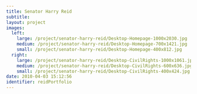```yaml
---
title: Senator Harry Reid
subtitle:
layout: project
images:
  left:
    large: /project/senator-harry-reid/Desktop-Homepage-1000x2030.jpg
    medium: /project/senator-harry-reid/Desktop-Homepage-700x1421.jpg
    small: /project/senator-harry-reid/Desktop-Homepage-400x812.jpg
  right:
    large: /project/senator-harry-reid/Desktop-CivilRights-1000x1061.jpg
    medium: /project/senator-harry-reid/Desktop-CivilRights-600x636.jpg
    small: /project/senator-harry-reid/Desktop-CivilRights-400x424.jpg
date: 2010-04-03 15:12:56
identifier: reidPortfolio
---
```

